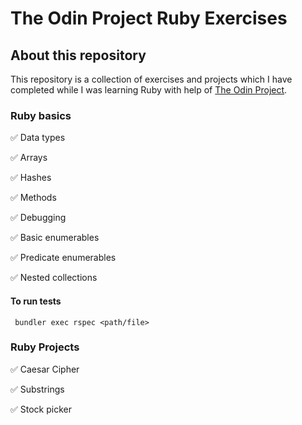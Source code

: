 # The Odin Project Ruby Exercises

## About this repository

This repository is a collection of exercises and projects which I have completed while I was learning Ruby with help of [The Odin Project](www.theodinproject.com).

### Ruby basics
✅ Data types

✅ Arrays

✅ Hashes

✅ Methods

✅ Debugging

✅ Basic enumerables

✅ Predicate enumerables

✅ Nested collections

#### To run tests
`` bundler exec rspec <path/file>``

### Ruby Projects

✅ Caesar Cipher

✅ Substrings

✅ Stock picker
